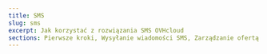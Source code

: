```yaml
---
title: SMS
slug: sms
excerpt: Jak korzystać z rozwiązania SMS OVHcloud
sections: Pierwsze kroki, Wysyłanie wiadomości SMS, Zarządzanie ofertą
---
```

